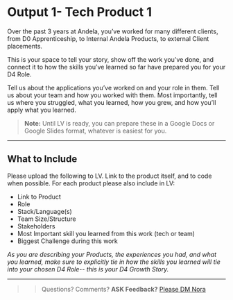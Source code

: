 # Output 1- Tech Product 1 
Over the past 3 years at Andela, you’ve worked for many different clients, from D0 Apprenticeship, to Internal Andela Products, to external Client placements. 

This is your space to tell your story, show off the work you’ve done, and connect it to how the skills you’ve learned so far have prepared you for your D4 Role.

Tell us about the applications you’ve worked on and your role in them. Tell us about your team and how you worked with them.  Most importantly, tell us where you struggled, what you learned, how you grew, and how you’ll apply what you learned. 

> **Note:** Until LV is ready, you can prepare these in a Google Docs or Google Slides format, whatever is easiest for you. 

--- 

## What to Include
Please upload the following to LV. Link to the product itself, and to code when possible. For each product please also include in LV: 
- Link to Product
- Role
- Stack/Language(s)
- Team Size/Structure
- Stakeholders
- Most Important skill you learned from this work (tech or team)
- Biggest Challenge during this work

*As you are describing your Products, the experiences you had, and what you learned, make sure to explicitly tie in how the skills you learned will tie into your chosen D4 Role-- this is your D4 Growth Story.*

--- 

>> Questions? Comments? **ASK Feedback?** [Please DM Nora](https://andela.slack.com/messages/@nora.studholme/)
